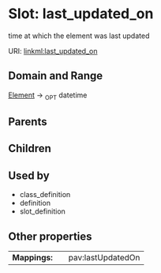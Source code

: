 
# Slot: last_updated_on


time at which the element was last updated

URI: [linkml:last_updated_on](https://w3id.org/linkml/last_updated_on)


## Domain and Range

[Element](Element.md) &#8594;  <sub>OPT</sub> datetime

## Parents


## Children


## Used by

 * class_definition
 * definition
 * slot_definition

## Other properties

|  |  |  |
| --- | --- | --- |
| **Mappings:** | | pav:lastUpdatedOn |

